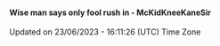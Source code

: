 #### Wise man says only fool rush in - McKidKneeKaneSir
Updated on 23/06/2023 - 16:11:26 (UTC) Time Zone
